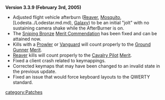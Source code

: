 **Version 3.3.9 (February 3rd, 2005)**

- Adjusted flight vehicle afterburn ([Reaver](../Reaver.md),
  [Mosquito](../Mosquito.md), [Lodesta../Lodestar.md.md),
  [Galaxy](../Galaxy.md)) to be an initial "jolt" with no
  sustaining camera shake while the AfterBurner is on.
- The [Sniping Bronze](</Sniping_(Merit)>) [Merit
  Commendation](../Merit_Commendation.md) has been fixed and can
  be attained now.
- Kills with a [Prowler](../Prowler.md) or
  [Vanguard](../Vanguard.md) will count properly to the [Ground
  Gunner](../Ground_Gunner.md)
  [Merit](../Merit_Commendation.md).
- [Reaver](../Reaver.md) kills will count properly to the
  [Cavalry Pilot](../Cavalry_Pilot.md)
  [Merit](../Merit_Commendation.md).
- Fixed a client crash related to keymappings.
- Corrected keymaps that may have been changed to an invalid state in
  the previous update.
- Fixed an issue that would force keyboard layouts to the QWERTY
  standard.

[category:Patches](category:Patches.md)
